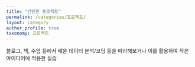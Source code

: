 ```yaml
---
title: "간단한 프로젝트"
permalink: /categories/프로젝트/
layout: category
author_profile: true
taxonomy: 프로젝트
---
```


블로그, 책, 수업 등에서 배운 데이터 분석/코딩 등을 따라해보거나 이를 활용하여 작은 아이디어에 적용한 실습 